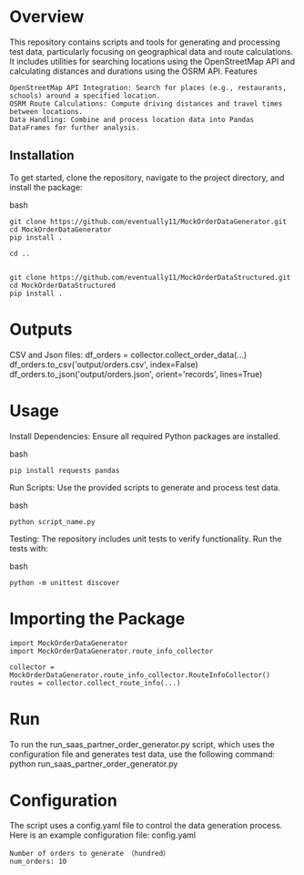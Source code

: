# Overview

This repository contains scripts and tools for generating and processing test data, particularly focusing on geographical data and route calculations. It includes utilities for searching locations using the OpenStreetMap API and calculating distances and durations using the OSRM API.
Features

    OpenStreetMap API Integration: Search for places (e.g., restaurants, schools) around a specified location.
    OSRM Route Calculations: Compute driving distances and travel times between locations.
    Data Handling: Combine and process location data into Pandas DataFrames for further analysis.

## Installation

To get started, clone the repository, navigate to the project directory, and install the package:

bash

    git clone https://github.com/eventually11/MockOrderDataGenerator.git
    cd MockOrderDataGenerator
    pip install .

    cd ..


    git clone https://github.com/eventually11/MockOrderDataStructured.git
    cd MockOrderDataStructured
    pip install .

    
# Outputs
CSV and Json files:
        df_orders = collector.collect_order_data(...)
        df_orders.to_csv('output/orders.csv', index=False)
        df_orders.to_json('output/orders.json', orient='records', lines=True)

# Usage

Install Dependencies: Ensure all required Python packages are installed.

bash

    pip install requests pandas

Run Scripts: Use the provided scripts to generate and process test data.


bash

    python script_name.py

Testing: The repository includes unit tests to verify functionality. Run the tests with:



bash

    python -m unittest discover


# Importing the Package

    import MockOrderDataGenerator
    import MockOrderDataGenerator.route_info_collector
    
    collector = MockOrderDataGenerator.route_info_collector.RouteInfoCollector()
    routes = collector.collect_route_info(...)


# Run
To run the run_saas_partner_order_generator.py script, which uses the configuration file and generates test data, use the following command:
    python run_saas_partner_order_generator.py

# Configuration
The script uses a config.yaml file to control the data generation process. Here is an example configuration file:
    config.yaml
    
    Number of orders to generate （hundred）
    num_orders: 10
